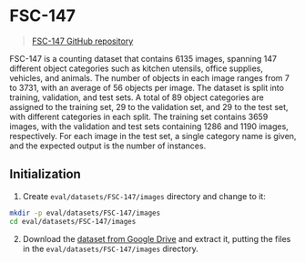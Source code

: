 # FSC-147 

> [FSC-147 GitHub repository](https://github.com/cvlab-stonybrook/LearningToCountEverything?tab=readme-ov-file)

FSC-147 is a counting dataset that contains 6135 images, spanning 147 different object categories such as kitchen utensils, office supplies, vehicles, and animals. The number of objects in each image ranges from 7 to 3731, with an average of 56 objects per image. The dataset is split into training, validation, and test sets. A total of 89 object categories are assigned to the training set, 29 to the validation set, and 29 to the test set, with different categories in each split. The training set  contains 3659 images, with the validation and test sets containing 1286 and 1190 images, respectively. For each image in the test set, a single category name is given, and the expected output is the number of instances.

## Initialization

1. Create `eval/datasets/FSC-147/images` directory and change to it:
```bash
mkdir -p eval/datasets/FSC-147/images
cd eval/datasets/FSC-147/images
```
2. Download the [dataset from Google Drive](`https://drive.google.com/file/d/1ymDYrGs9DSRicfZbSCDiOu0ikGDh5k6S/view?usp=sharing`) and extract it, putting the files in the `eval/datasets/FSC-147/images` directory.
